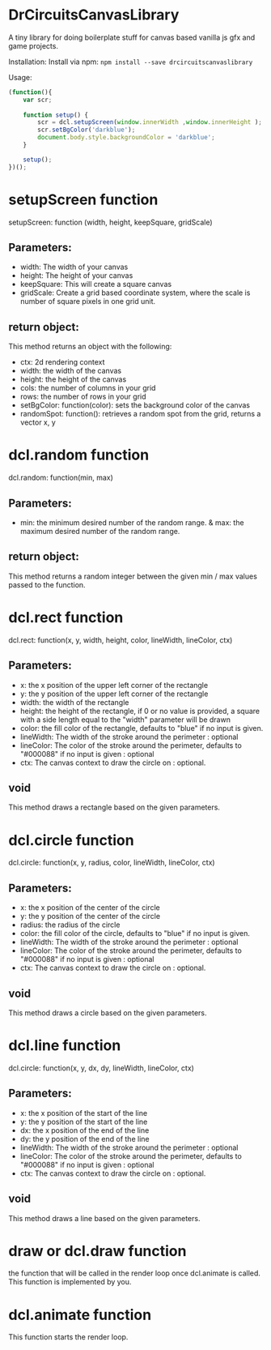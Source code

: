 # DrCircuitsCanvasLibrary
A tiny library for doing boilerplate stuff for canvas based vanilla js gfx and game projects.

Installation:
Install via npm: ```npm install --save drcircuitscanvaslibrary ```

Usage:
```javascript
(function(){
    var scr;
  
    function setup() {
        scr = dcl.setupScreen(window.innerWidth ,window.innerHeight );
        scr.setBgColor('darkblue');
        document.body.style.backgroundColor = 'darkblue';      
    }

    setup();
})();
```

# setupScreen function
setupScreen: function (width, height, keepSquare, gridScale)

## Parameters:
* width: The width of your canvas
* height: The height of your canvas
* keepSquare: This will create a square canvas
* gridScale: Create a grid based coordinate system, where the scale is number of square pixels in one grid unit.

## return object:
This method returns an object with the following:
* ctx: 2d rendering context
* width: the width of the canvas
* height: the height of the canvas
* cols: the number of columns in your grid
* rows: the number of rows in your grid
* setBgColor: function(color): sets the background color of the canvas
* randomSpot: function(): retrieves a random spot from the grid, returns a vector x, y

# dcl.random function
dcl.random: function(min, max)
## Parameters:
* min: the minimum desired number of the random range.
& max: the maximum desired number of the random range.

## return object:
This method returns a random integer between the given min / max values passed to the function.

# dcl.rect function
dcl.rect: function(x, y, width, height, color, lineWidth, lineColor, ctx)

## Parameters:
* x: the x position of the upper left corner of the rectangle
* y: the y position of the upper left corner of the rectangle
* width: the width of the rectangle
* height: the height of the rectangle, if 0 or no value is provided, a square with a side length equal to the "width" parameter will be drawn
* color: the fill color of the rectangle, defaults to "blue" if no input is given.
* lineWidth: The width of the stroke around the perimeter : optional
* lineColor: The color of the stroke around the perimeter, defaults to "#000088" if no input is given : optional
* ctx: The canvas context to draw the circle on : optional.

## void
This method draws a rectangle based on the given parameters.

# dcl.circle function
dcl.circle: function(x, y, radius, color, lineWidth, lineColor, ctx)

## Parameters:

* x: the x position of the center of the circle
* y: the y position of the center of the circle
* radius: the radius of the circle
* color: the fill color of the circle, defaults to "blue" if no input is given.
* lineWidth: The width of the stroke around the perimeter : optional
* lineColor: The color of the stroke around the perimeter, defaults to "#000088" if no input is given : optional
* ctx: The canvas context to draw the circle on : optional.

## void
This method draws a circle based on the given parameters.

# dcl.line function
dcl.circle: function(x, y, dx, dy, lineWidth, lineColor, ctx)

## Parameters:
* x: the x position of the start of the line
* y: the y position of the start of the line
* dx: the x position of the end of the line
* dy: the y position of the end of the line
* lineWidth: The width of the stroke around the perimeter : optional
* lineColor: The color of the stroke around the perimeter, defaults to "#000088" if no input is given : optional
* ctx: The canvas context to draw the circle on : optional.

## void
This method draws a line based on the given parameters.

# draw or dcl.draw function
the function that will be called in the render loop once dcl.animate is called.
This function is implemented by you.

# dcl.animate function
This function starts the render loop.

